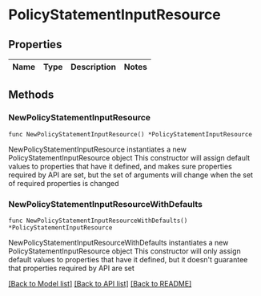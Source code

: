 # PolicyStatementInputResource

## Properties

Name | Type | Description | Notes
------------ | ------------- | ------------- | -------------

## Methods

### NewPolicyStatementInputResource

`func NewPolicyStatementInputResource() *PolicyStatementInputResource`

NewPolicyStatementInputResource instantiates a new PolicyStatementInputResource object
This constructor will assign default values to properties that have it defined,
and makes sure properties required by API are set, but the set of arguments
will change when the set of required properties is changed

### NewPolicyStatementInputResourceWithDefaults

`func NewPolicyStatementInputResourceWithDefaults() *PolicyStatementInputResource`

NewPolicyStatementInputResourceWithDefaults instantiates a new PolicyStatementInputResource object
This constructor will only assign default values to properties that have it defined,
but it doesn't guarantee that properties required by API are set


[[Back to Model list]](../README.md#documentation-for-models) [[Back to API list]](../README.md#documentation-for-api-endpoints) [[Back to README]](../README.md)


